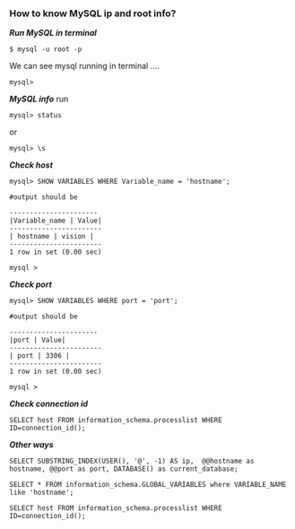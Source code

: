 ### How to know MySQL ip and root info?

***Run MySQL in terminal***

```
$ mysql -u root -p
```
We can see mysql running in terminal ....
```
mysql> 
```
***MySQL info***
run
```
mysql> status
```

or 
```
mysql> \s
```

***Check host***

```
mysql> SHOW VARIABLES WHERE Variable_name = 'hostname';

#output should be 

----------------------
|Variable_name | Value|
-----------------------
| hostname | vision |
-----------------------
1 row in set (0.00 sec)

mysql >

```

***Check port***

```
mysql> SHOW VARIABLES WHERE port = 'port';

#output should be 

----------------------
|port | Value|
-----------------------
| port | 3306 |
-----------------------
1 row in set (0.00 sec)

mysql >

```

***Check connection id***
```
SELECT host FROM information_schema.processlist WHERE ID=connection_id();
```



***Other ways***

```
SELECT SUBSTRING_INDEX(USER(), '@', -1) AS ip,  @@hostname as hostname, @@port as port, DATABASE() as current_database;

SELECT * FROM information_schema.GLOBAL_VARIABLES where VARIABLE_NAME like 'hostname';

SELECT host FROM information_schema.processlist WHERE ID=connection_id();
```


